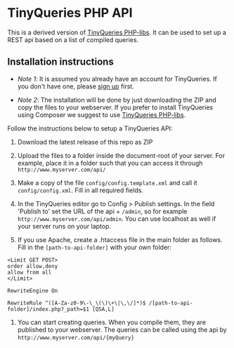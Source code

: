 # TinyQueries PHP API

This is a derived version of [TinyQueries PHP-libs]. It can be used to set up a REST api based on a list of compiled queries.

## Installation instructions

* _Note 1_: It is assumed you already have an account for TinyQueries. If you don't have one, please [sign up] first.

* _Note 2_: The installation will be done by just downloading the ZIP and copy the files to your webserver. If you prefer to install TinyQueries using Composer we suggest to use [TinyQueries PHP-libs].

Follow the instructions below to setup a TinyQueries API:

1. Download the latest release of this repo as ZIP

1. Upload the files to a folder inside the document-root of your server. For example, place it in a folder such that you can access it
through ```http://www.myserver.com/api/```

1. Make a copy of the file ```config/config.template.xml``` and call it ```config/config.xml```. Fill in all required fields.

1. In the TinyQueries editor go to Config > Publish settings. In the field 'Publish to' set  the URL of the api + ```/admin```, so for example ```http://www.myserver.com/api/admin```. 
You can use localhost as well if your server runs on your laptop.

1. If you use Apache, create a .htaccess file in the main folder as follows. Fill in the ```[path-to-api-folder]``` with your own folder:

```
<Limit GET POST>
order allow,deny
allow from all
</Limit> 

RewriteEngine On

RewriteRule ^([A-Za-z0-9\-\_\(\)\+\|\,\/]*)$ /[path-to-api-folder]/index.php?_path=$1 [QSA,L]
```

1. You can start creating queries. When you compile them, they are published to your webserver. The queries can be called using the api 
by ```http://www.myserver.com/api/{myQuery}``` 


[TinyQueries PHP-libs]:https://github.com/wdiesveld/TinyQueries
[sign up]:https://www.tinyqueries.com/signup

